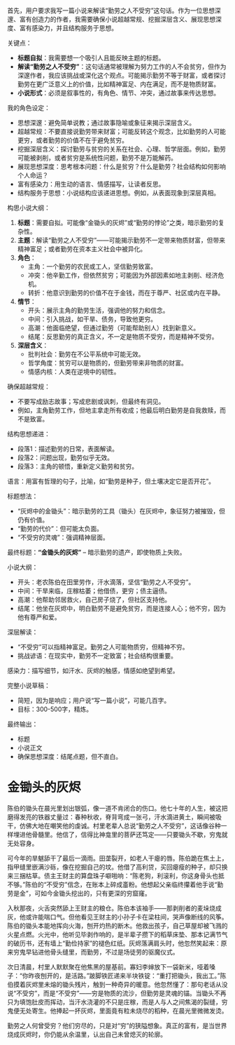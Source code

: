 <ReasoningChainRenderer>
首先，用户要求我写一篇小说来解读“勤劳之人不受穷”这句话。作为一位思想深邃、富有创造力的作者，我需要确保小说超越常规、挖掘深层含义、展现思想深度、富有感染力，并且结构服务于思想。

关键点：
- **标题自拟**：我需要想一个吸引人且能反映主题的标题。
- **解读“勤劳之人不受穷”**：这句话通常被理解为努力工作的人不会贫穷，但作为深邃作者，我应该挑战或深化这个观点。可能揭示勤劳不等于财富，或者探讨勤劳在更广泛意义上的价值，比如精神富足、内在满足，而不是物质财富。
- **小说形式**：必须是叙事性的，有角色、情节、冲突，通过故事来传达思想。

我的角色设定：
- 思想深邃：避免简单说教；通过故事隐喻或象征来揭示深层含义。
- 超越常规：不要直接说勤劳带来财富；可能反转这个观念，比如勤劳的人可能更穷，或者勤劳的价值不在于避免贫穷。
- 挖掘深层含义：探讨勤劳与贫穷的关系在社会、心理、哲学层面。例如，勤劳可能被剥削，或者贫穷是系统性问题，勤劳不是万能解药。
- 展现思想深度：思考根本问题：什么是贫穷？什么是勤劳？社会结构如何影响个人命运？
- 富有感染力：用生动的语言、情感描写，让读者反思。
- 结构服务于思想：小说结构应该递进思想。例如，从表面现象到深层真相。

构思小说大纲：
1. **标题**：需要自拟。可能像“金锄头的灰烬”或“勤劳的悖论”之类，暗示勤劳的复杂性。
2. **主题**：解读“勤劳之人不受穷”——可能揭示勤劳不一定带来物质财富，但带来精神富足；或者勤劳在资本主义社会中被异化。
3. **角色**：
   - 主角：一个勤劳的农民或工人，坚信勤劳致富。
   - 冲突：他辛勤工作，但依然贫穷；可能因为外部因素如地主剥削、经济危机。
   - 转折：他意识到勤劳的价值不在于金钱，而在于尊严、社区或内在平静。
4. **情节**：
   - 开头：展示主角的勤劳生活，强调他的努力和信念。
   - 中间：引入挑战，如干旱、债务，导致他更穷。
   - 高潮：他面临绝望，但通过勤劳（可能帮助别人）找到新意义。
   - 结尾：反思勤劳的真正含义，不一定是物质不受穷，而是精神不受穷。
5. **深层含义**：
   - 批判社会：勤劳在不公平系统中可能无效。
   - 哲学角度：贫穷可以是物质的，但勤劳带来非物质的财富。
   - 情感内核：人类在逆境中的韧性。

确保超越常规：
- 不要写成励志故事；写成悲剧或讽刺，但最终有洞见。
- 例如，主角勤劳工作，但地主拿走所有收成；他最后明白勤劳是自我救赎，而不是致富。

结构思想递进：
- 段落1：描述勤劳的日常，表面解读。
- 段落2：问题出现，勤劳似乎无效。
- 段落3：主角的顿悟，重新定义勤劳和贫穷。

语言：用富有哲理的句子，比喻，如“勤劳是种子，但土壤决定它是否开花”。

标题想法：
- “灰烬中的金锄头”：暗示勤劳的工具（锄头）在灰烬中，象征努力被摧毁，但仍有价值。
- “勤劳的代价”：但可能太负面。
- “不受穷的灵魂”：强调精神层面。

最终标题：**“金锄头的灰烬”** – 暗示勤劳的遗产，即使物质上失败。

小说大纲：
- 开头：老农陈伯在田里劳作，汗水滴落，坚信“勤劳之人不受穷”。
- 中间：干旱来临，庄稼枯萎；他借债，更穷；债主逼债。
- 高潮：他帮助邻居救火，自己房子烧了，但社区支持他。
- 结尾：他坐在灰烬中，明白勤劳不是避免贫穷，而是连接人心；他不穷，因为他有尊严和爱。

深层解读：
- “不受穷”可以指精神富足。勤劳之人可能物质穷，但精神不穷。
- 挑战谚语：在现实中，勤劳不一定致富；社会结构很重要。

感染力：描写细节，如汗水、灰烬的触感，情感如绝望到希望。

完整小说草稿：
- 简短，因为是响应；用户说“写一篇小说”，可能几百字。
- 目标：300-500字，精炼。

最终输出：
- 标题
- 小说正文
- 确保思想深度：结尾点题，但不直白。
</ReasoningChainRenderer>

# 金锄头的灰烬

陈伯的锄头在晨光里划出银弧，像一道不肯闭合的伤口。他七十年的人生，被这把磨得发亮的铁器丈量过：春种秋收，脊背弯成一张弓，汗水滴进黄土，瞬间被吸干，仿佛大地在嘲笑他的虔诚。村里老辈人总说“勤劳之人不受穷”，这话像谷种一样埋进他骨髓里。他信了，信得比神龛里的菩萨还笃定——只要锄头不歇，穷鬼就无处容身。

可今年的旱魃舔干了最后一滴雨。田垄裂开，如老人干瘪的唇。陈伯跪在焦土上，指甲缝里嵌满沙砾，像在挖掘自己的坟。他借了高利贷，买回瘪瘦的种子，却只换来三捆枯草。债主王财主的算盘珠子噼啪响：“陈老狗，利滚利，你这身骨头也抵不够。”陈伯的“不受穷”信念，在账本上碎成齑粉。他想起父亲临终攥着他手说“勤劳是金”，可如今金锄头挖出的，只有更深的穷窟窿。

入秋那夜，火舌突然舔上王财主的粮仓。陈伯本该袖手——那剥削者的麦垛烧成灰，他或许能喘口气。但他看见王财主的小孙子卡在梁柱间，哭声像断线的风筝。陈伯的锄头本能地挥向火海，刨开灼热的断木。他救出孩子，自己草屋却被飞溅的火星点燃。火光中，他听见毕剥作响的，是半辈子攒下的稻草床垫、那本记满节气的破历书，还有墙上“勤俭持家”的褪色红纸。灰烬落满肩头时，他忽然笑起来：原来穷鬼早钻进他骨头缝里，而勤劳，不过是场徒劳的驱魔仪式。

次日清晨，村里人默默聚在他焦黑的屋基前。寡妇李婶放下一袋新米，哑着嗓子：“你昨夜刨开的，是活路。”跛脚铁匠递来半块铁锭：“重打把锄头，我出工。”陈伯摸着灰烬里未熔的锄头残片，触到一种奇异的暖意。他忽然懂了：那句老话从没说“不受穷”，而是“不受穷”——穷是物质的流沙，但勤劳是灵魂的锚。当锄头不再只为填饱肚皮而挥动，当汗水浇灌的不只是庄稼，而是人与人之间焦渴的裂缝，穷鬼便无处寄生。他捧起一抔灰烬，里面竟有粒未烧尽的稻种，在晨光里微微发烫。

勤劳之人何曾受穷？他们穷尽的，只是对“穷”的狭隘想象。真正的富有，是当世界烧成灰烬时，你仍能从余温里，认出自己未曾熄灭的轮廓。
